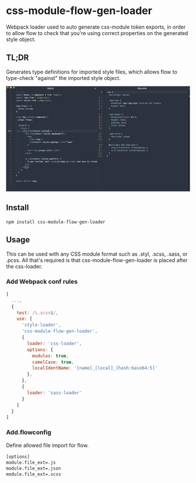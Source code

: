 # css-module-flow-gen-loader
Webpack loader used to auto generate css-module token exports, in order to allow flow to check that you're using correct properties on the generated style object.

## TL;DR
Generates type definitions for imported style files, which allows flow to type-check "against" the imported style object.

![usage](https://raw.githubusercontent.com/JoelRoxell/css-module-flow-gen-loader/master/in-action.gif)

## Install
```
npm install css-module-flow-gen-loader
```

## Usage
This can be used with any CSS module format such as .styl, .scss, .sass, or .pcss. All that's required is that css-module-flow-gen-loader is placed after the css-loader.

### Add Webpack conf rules
```javascript
[
  ...,
  {
    test: /\.scss$/,
    use: [
      'style-loader',
      'css-module-flow-gen-loader',
      {
        loader: 'css-loader',
        options: {
          modules: true,
          camelCase: true,
          localIdentName: '[name]_[local]_[hash:base64:5]'
        },
      },
      {
        loader: 'sass-loader'
      }
    ]
  }
]
```

### Add.flowconfig
Define allowed file import for flow.
```
[options]
module.file_ext=.js
module.file_ext=.json
module.file_ext=.scss
```

